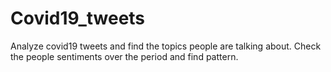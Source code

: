 # Covid19_tweets

Analyze covid19 tweets and find the topics people are talking about. Check the people sentiments over the period and find pattern.
